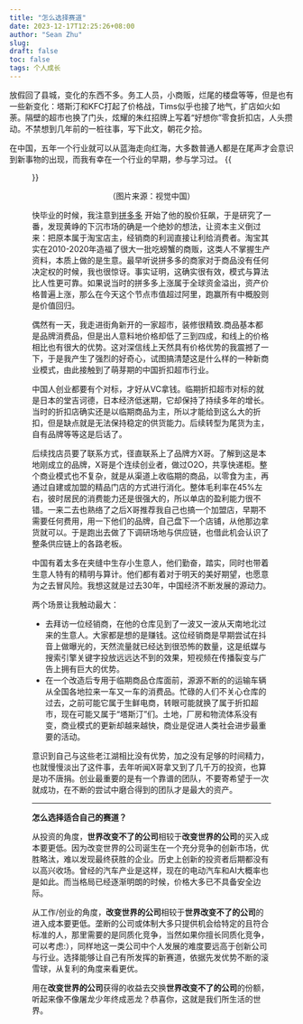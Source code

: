 ```yaml
---
title: "怎么选择赛道"
date: 2023-12-17T12:25:26+08:00
author: "Sean Zhu"
slug:
draft: false
toc: false
tags: 个人成长
---
```


放假回了县城，变化的东西不多。务工人员，小商贩，烂尾的楼盘等等，但是也有一些新变化：塔斯汀和KFC打起了价格战，Tims似乎也接了地气，扩店如火如荼。隔壁的超市也换了门头，炫耀的朱红招牌上写着“好想你”零食折扣店，人头攒动。不禁想到几年前的一桩往事，写下此文，朝花夕拾。

在中国，五年一个行业就可以从蓝海走向红海，大多数普通人都是在尾声才会意识到新事物的出现，而我有幸在一个行业的早期，参与学习过。
{{<figure src="/blog-cn/1.png" width="450">}}
<p align="center">（图片来源：视觉中国）</p>

快毕业的时候，我注意到[拼多多]("https://finance.yahoo.com/quote/PDD") 开始了他的股价狂飙，于是研究了一番，发现黄峥的下沉市场的确是一个绝妙的想法，让资本主义倒过来：把原本属于淘宝店主，经销商的利润直接让利给消费者。淘宝其实在2010-2020年造福了很大一批吃螃蟹的商贩，这类人不掌握生产资料，本质上做的是生意。最早听说拼多多的商家对于商品没有任何决定权的时候，我也很惊讶。事实证明，这确实很有效，模式与算法比人性更可靠。如果说当时的拼多多上涨属于全球资金溢出，资产价格普遍上涨，那么在今天这个节点市值超过阿里，跑赢所有中概股则是价值回归。

偶然有一天，我走进街角新开的一家超市，装修很精致.商品基本都是品牌消费品，但是出人意料地价格却低了三到四成，和线上的价格相比也有很大的优势。这对深信线上天然具有价格优势的我震撼了一下，于是我产生了强烈的好奇心，试图搞清楚这是什么样的一种新商业模式，由此接触到了萌芽期的中国折扣超市行业。

中国人创业都要有个对标，才好从VC拿钱。临期折扣超市对标的就是日本的堂吉诃德，日本经济低迷期，它却保持了持续多年的增长。当时的折扣店确实还是以临期商品为主，所以才能给到这么大的折扣，但是缺点就是无法保持稳定的供货能力。后续转型为尾货为主，自有品牌等等这是后话了。

后续找店员要了联系方式，径直联系上了品牌方X哥。了解到这是本地刚成立的品牌，X哥是个连续创业者，做过O2O，共享快递柜。整个商业模式也不复杂，就是从渠道上收临期的商品，以零食为主，再通过自建或加盟的精品门店的方式进行消化。整体毛利率在45%左右，彼时居民的消费能力还是很强大的，所以单店的盈利能力很不错。一来二去也熟络了之后X哥推荐我自己也搞一个加盟店，早期不需要任何费用，用一下他们的品牌，自己盘下一个店铺，从他那边拿货就可以。于是跑出去做了下调研场地与供应链，也借此机会认识了整条供应链上的各路老板。

中国有着太多在夹缝中生存小生意人，他们勤奋，踏实，同时也带着生意人特有的精明与算计。他们都有着对于明天的美好期望，也愿意为之去冒风险。我想这就是过去30年，中国经济不断发展的源动力。

两个场景让我触动最大：
* 去拜访一位经销商，在他的仓库见到了一波又一波从天南地北过来的生意人。大家都是想的是赚钱。这位经销商是早期尝试在抖音上做曝光的，天然流量就已经达到很恐怖的数量，这是纸媒与搜索引擎关键字投放远远达不到的效果，短视频在传播裂变与广告上拥有巨大的优势。
* 在一个改造后专用于临期商品仓库面前，源源不断的的运输车辆从全国各地拉来一车又一车的消费品。忙碌的人们不关心仓库的过去，之前可能它属于生鲜电商，转眼可能就换了属于折扣超市，现在可能又属于“塔斯汀”们。土地，厂房和物流体系没有变，商业模式的更新却越来越快，商业是促进人类社会进步最重要的活动。

意识到自己与这些老江湖相比没有优势，加之没有足够的时间精力，也就慢慢淡出了这件事，去年听闻X哥拿又到了几千万的投资，也算是功不唐捐。创业最重要的是有一个靠谱的团队，不要寄希望于一次就成功，在不断的尝试中磨合得到的团队才是最大的资产。

***

**怎么选择适合自己的赛道？**

从投资的角度，**世界改变不了的公司**相较于**改变世界的公司**的买入成本要更低。因为改变世界的公司诞生在一个充分竞争的创新市场，优胜略汰，难以发现最终获胜的企业。历史上创新的投资者后期都没有以高兴收场。曾经的汽车产业是这样，现在的电动汽车和AI大概率也是如此。而当格局已经逐渐明朗的时候，价格大多已不具备安全边际。

从工作/创业的角度，**改变世界的公司**相较于**世界改变不了的公司**的进入成本要更低。垄断的公司或体制大多只提供机会给特定的且符合标准的人，那里需要的是同质化竞争，当然如果你擅长同质化竞争，可以考虑:），同样地这一类公司中个人发展的难度要远高于创新公司与行业。选择能够让自己有所发挥的新赛道，依据先发优势不断的滚雪球，从复利的角度来看更优。

用在**改变世界的公司**获得的收益去交换**世界改变不了的公司**的份额，听起来像不像屠龙少年终成恶龙？恭喜你，这就是我们所生活的世界。


